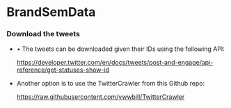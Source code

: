 # BrandSemData

### Download the tweets

- •	The tweets can be downloaded given their IDs using the following API:

  https://developer.twitter.com/en/docs/tweets/post-and-engage/api-reference/get-statuses-show-id

- Another option is to use the TwitterCrawler from this Github repo:

  https://raw.githubusercontent.com/ywwbill/TwitterCrawler
  
  
